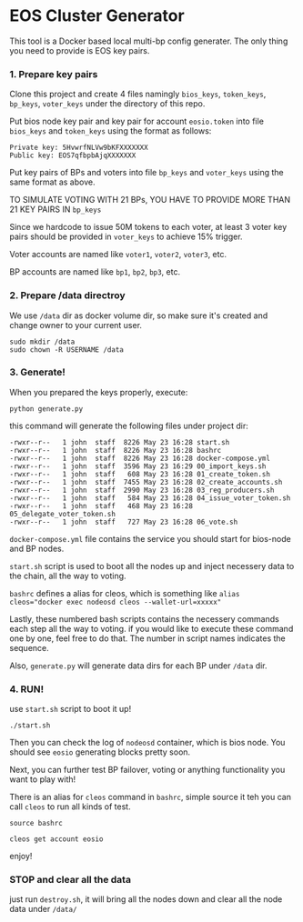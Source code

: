 # EOS Cluster Generator

This tool is a Docker based local multi-bp config generater. The only thing you need to provide is EOS key pairs.

### 1. Prepare key pairs

Clone this project and create 4 files namingly `bios_keys`, `token_keys`, `bp_keys`, `voter_keys` under the directory of this repo. 

Put bios node key pair and key pair for account `eosio.token` into file `bios_keys` and `token_keys` using the format as follows:

```
Private key: 5HvwrfNLVw9bKFXXXXXXX
Public key: EOS7qfbpbAjqXXXXXXX
```

Put key pairs of BPs and voters into file `bp_keys` and `voter_keys` using the same format as above.

TO SIMULATE VOTING WITH 21 BPs, YOU HAVE TO PROVIDE MORE THAN 21 KEY PAIRS IN `bp_keys`

Since we hardcode to issue 50M tokens to each voter, at least 3 voter key pairs should be provided in `voter_keys` to achieve 15% trigger.

Voter accounts are named like `voter1`, `voter2`, `voter3`, etc.

BP accounts are named like `bp1`, `bp2`, `bp3`, etc.


### 2. Prepare /data directroy

We use `/data` dir as docker volume dir, so make sure it's created and change owner to your current user.

```
sudo mkdir /data
sudo chown -R USERNAME /data
```

### 3. Generate!

When you prepared the keys properly, execute:

```
python generate.py
```

this command will generate the following files under project dir:

```
-rwxr--r--   1 john  staff  8226 May 23 16:28 start.sh
-rwxr--r--   1 john  staff  8226 May 23 16:28 bashrc
-rwxr--r--   1 john  staff  8226 May 23 16:28 docker-compose.yml
-rwxr--r--   1 john  staff  3596 May 23 16:29 00_import_keys.sh
-rwxr--r--   1 john  staff   608 May 23 16:28 01_create_token.sh
-rwxr--r--   1 john  staff  7455 May 23 16:28 02_create_accounts.sh
-rwxr--r--   1 john  staff  2990 May 23 16:28 03_reg_producers.sh
-rwxr--r--   1 john  staff   584 May 23 16:28 04_issue_voter_token.sh
-rwxr--r--   1 john  staff   468 May 23 16:28 05_delegate_voter_token.sh
-rwxr--r--   1 john  staff   727 May 23 16:28 06_vote.sh

```

`docker-compose.yml` file contains the service you should start for bios-node and BP nodes.

`start.sh` script is used to boot all the nodes up and inject necessery data to the chain, all the way to voting.

`bashrc` defines a alias for cleos, which is something like `alias cleos="docker exec nodeosd cleos --wallet-url=xxxxx"`

Lastly, these numbered bash scripts contains the necessery commands each step all the way to voting. if you would like to execute these command one by one, feel free to do that. The number in script names indicates the sequence.

Also, `generate.py` will generate data dirs for each BP under `/data` dir.

### 4. RUN!

use `start.sh` script to boot it up!

```
./start.sh
```

Then you can check the log of `nodeosd` container, which is bios node. You should see `eosio` generating blocks pretty soon.

Next, you can further test BP failover, voting or anything functionality you want to play with!

There is an alias for `cleos` command in `bashrc`, simple source it teh you can call `cleos` to run all kinds of test.

```
source bashrc

cleos get account eosio
```

enjoy!

### STOP and clear all the data

just run `destroy.sh`, it will bring all the nodes down and clear all the node data under `/data/`
